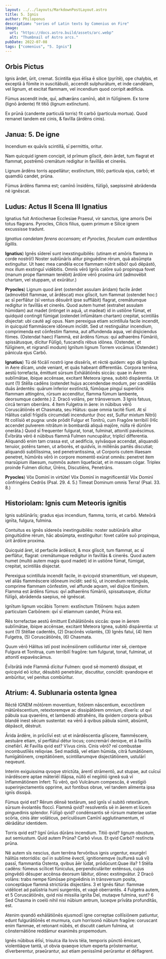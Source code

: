 ```yaml
---
layout: ../../layouts/MarkdownPostLayout.astro
title: 5. Ignis
author: Philoponus
description: "series of Latin texts by Comenius on Fire"
image:
  url: "https://docs.astro.build/assets/arc.webp"
  alt: "Thumbnail of Astro arcs."
pubDate: 2022-07-08
tags: ["comenius", "5. Ignis"]
---
```


## Orbis Pictus

Ignis ārdet, ūrit, cremat. Scintilla ejus ēlīsa ē silice (pyrītē), ope chalybis, et exceptā ā fōmite in suscitābulō, accendit sulphurātum, et inde candēlam, vel lignum, et excitat flammam, vel incendium quod corripit ædificia.

Fūmus ascendit inde, quī, adhærāns camīnō, abit in fūlīginem. Ex torre (lignō ārdente) fit titiō (lignum extīnctum).

Ex prūnā (candente particulā torris) fit carbō (particula mortua). Quod remanet tandem est cinis, & favīlla (ārdēns cinis).

## Janua: 5. De igne

Incendium ex quāvīs scintillā, sī permittis, oritur.

Nam quicquid ignem concipit, id prīmum glīscit, dein ārdet, tum flagrat et flammat, postrēmō cremātum redigitur in favīllās et cinerēs.

Lignum ārdēns torris appellātur; exstīnctum, titiō; particula ejus, carbō; et quamdiū candet, prūna.

Fūmus ārdēns flamma est; camīnō īnsidēns, fūlīgō, saepissimē abrādenda nē ignēscat.

## Ludus: Actus II Scena III Ignatius

Ignatius fuit Antiochenae Ecclesiae Praesul, vir sanctus, igne amoris Dei totus flagrans. Pyrocles, Cilicis filius, quem primum e Silice ignem excussisse tradunt.

_Ignatius candelam ferens accensam; et Pyrocles, foculum cum ardentibus ligillis._

**Ignatius**) Ignēs sīdereī sunt inexstinguibilēs: (utinam et amōris flamma in corde nostrō!) Noster sublūnārīs alitur pinguēdine rērum, quā absūmpta extinguitur. Ut haec mea candēla ecce flammam nūtrit sēbō! quō dēpāstō, mox illum exstinguī vidēbitis. Omnīs vērō Ignīs calōre suō propinqua fovet (manum prope flammam tenēbit) ārdōre vērō proxima ūrit (admovēbit chartam, vel stuppam, ut exūrātur.)

**Pryocles**) Lignum quod āret (ostendet assulam āridam) facile ārdet (admovēbit flammae, ut ārdēscat) mox glīscit, tum flammat (ostendet hoc:) ac sī perflātur (sī ventus dēsuērit ipse sufflābit) flagrat, cremātumque redigitur in favīllās et cinerēs. Quod autem humet (extrahet assulam hūmidam) aut madet (intinget in aquā, ut madeat) id in ustiōne fūmat, et quidquid contingit fūmigat (ostendet īnfūmātam chartam) crepitat, scintillās disjectat: ubi cautē agī opus. Nam perexigua etiam scintillula facile incendit, in quicquid flammāscere idōneum incīdit. Sed ut restinguātur incendium, comprimenda est cōnfestim flamma, aut affundenda aqua, vel disjiciendus fōmes. (Ostendat haec) Flammā, est ārdēns fūmus: quī adhaerēns Fūmāriō, spissātusque, dīcitur Fūlīgō, fuscandīs rēbus idōnea. (Ostendet, et fūlīginem, et nigrandī modum) Ignītum lignum Torrem vocāmus (Ostendet:) pānicula ejus Carbō.

**Ignatius**) Tū dē fōcālī nostrō igne dissērīs, et rēctē quidem: ego dē Ignibus in Aere dīcam, unde veniant, et quās habeant differentiās. Corpora terrēna, aestū torrefacta, ēmittunt sūrsum Exhālātiōnēs siccās: quae in Āerem sublīmātae, ibique accēnsae, excitant Meteora ignea, subitō dispārentia. Ut sunt (1) Stēlla cadēns (ostendet hujus accendendae modum, per candēlās duās ārdentēs: quārum īnferior exstīnctā, fūmōque pinguī superiōris flammam attingēns, rūrsum accenditur, flamma fūmum lambente, deorsumque cadente.) 2. Dracō volāns, per trānsversum. 3 Ignis fatuus, circā terram oberrāns. 4 Item Fulgetra in āere: in nūbibus vērō Coruscātiōnēs et Chasmata, seu Hiātus: quae omnia tacitē fīunt. At sī Hālitus calidī frīgidīs circumdatī incenduntur (hoc est, Sulfur mixtum Nitrō) fit collīsiō et pugna: unde prōdit Fulgur et Tonitrū, cum Fragōre terribilī (Hîc accendet pulverem nitrātum in bombardā aliquā majōre, nūlla rē dūriōre onerāta.) Quod sī frequenter fulgurat, tonat, fulminat, attonitī pavēscimus. Ēvībrāta vērō ē nūbibus flammā Fulmen nuncupātur, triplicī differentia. Aliquandō enim tam crassa est, ut aedificia, sylvāsque accendat, aliquandō tenuior, potēns tamen, ut arborēs, et quidvīs, in millēnās partēs discutiat; aliquandō subtīlissima, sed penetrantissima, ut Corporis cutem illaesam penetret, hūmōrēs vērō in corpore momentô exūrat omnēs: penetret item marsūpium illaesum, nummōs autem liquefaciat, et in massam cōgar. Triplex proinde Fulmen dīcitur, Ūrēns, Discutiēns, Penetrāns.

**Pryocles**) Vōx Dominī in virtūte! Vōx Dominī in magnificentiā! Vōx Dominī cōnfringēns Cedrōs (Psal. 29. 4. 5.) Timeat Dominum omnis Terra! (Psal. 33. 8.)

## Historiolam: Ignis cum Meteoris ignitis

Ignis sublūnārīs; gradus ejus incendium, flamma, torris, et carbō. Meteōrā ignīta, fulgura, fulmina.

Contuitus es ignēs sīdereōs inextinguibilēs: noster sublūnārīs alitur pinguitūdine rērum, hāc absūmpta, exstinguitur: fovet calōre suō propinqua, ūrit ārdōre proxima.

Quicquid āret, id perfacile ārdēscit, & mox glīscit, tum flammat, ac sī perflātur, flagrat: cremātumque redigitur in favīllās & cinerēs. Quod autem humet (multō autem magis quod madet) id in ustiōne fūmat, fūmigat, crepitat, scintillās disjectat.

Perexigua scintillula incendit facile, in qvicqvid stramentitium, vel stupeum, vel aliâs flammēscere idōneum incīdit: sed tū, ut incendium restingvās, comprime flammam cōnfestim, vel affunde aqvam, vel disjice fōmitem.
Flamma est ārdēns fūmus: qvī adhaerēns fūmāriō, spissatusqve, dīcitur fūlīgō, abrādenda saepius, nē ignēscat.

Ignītum lignum vocābis Torrem: exstīnctum Titiōnem: hujus autem particulam Carbōnem: qvī sī etiamnum candet, Prūna est.

Rēs torrefactae aestū ēmittunt Exhālātiōnēs siccās: qvae in āerem sublīmātae, ibiqve accēnsae, excitant Meteora Ignea, subitō dispārentia: ut sunt (1) Stēllae cadentēs, (2) Dracōnēs volantēs, (3) Ignēs fatuī, (4) Item Fulgetra, (5) Coruscātiōnēs, (6) Chasmata.

Quum vērō Hālitus istī post incēnsiōnem collīduntur inter sē, cientqve Fulgura et Tonitrua, cum terribilī fragōre: tum fulgurat, tonat, fulminat, ut attonitī expavēscāmus.

Ēvībrātā inde Flammā dīcitur Fulmen: qvod sē momentô dissipat, et qvicqvid eō icitur, dēsubitō penetrātur, discutitur, concīdit: qvandoqve et ambūritur, vel penitus combūritur.

## Atrium: 4. Sublunaria ostenta Ignea

Rēctē IGNEM mōtōrem moventium, fotōrem nāscentium, excoctōrem mātūrēscentium, retextoremqve ac dissipātōrem omnium, dīxerīs: ut qvī pābula sua qvaerēns, et lambendō attrahēns, illa qvidem corpora qvibus blandē inest sēcum sustentat: ea vērō ā qvibus pābula sūmit, absūmit, dēpāscit, dēstruit.

Ārida ārdēre, in prōclīvī est: ut et inārdēscentia glīscere, flammēscere, aestuāre etiam, sī perflātuī dētur locus; concremārī deniqve, et ā favīllīs cinefiērī. At Favīlla qvid est? Vīvus cinis. Cinis vērō? reī combustae incombustīlēs reliqviae. Sed madidā, vel etiam hūmida, citrā fumātiōnem, fumīgātiōnem, crepitātiōnem, scintillarumqve disjectātiōnem, ustulārī neqveunt.

Interim exiguissima qvoqve strictūta, ārentī strāmentō, aut stupae, aut cuīcuī inārdēscere aptae māteriēī illāpsa, nūllō eī negōtiō igneâ suâ vī īnflammātiōnem īnfert: Tū vērō, qvô Vulcānum compescās, ē vestīgiō superinjectamentis opprime, aut fontibus obrue, vel tandem alimenta ipsa ignīs dissipā.

Fūmus qvid est? Rērum dēnsē textārum, sed ignīs vī subitō retextārum, sūrsum ēvolantēs floccī. Flammā qvid? resolventīs sē in āerem et lūcem pinguedinis splendor. Fūlīgō qvid? condēnsantis sē rūrsum materiae ustae scōria, cinis āter volāticus, perīculōsum Camīnī agglutinamentum, nî dērādātur identidem.

Torris qvid est? lignī ūnīus dūrāns incendium. Titiō qvid? lignum obustum, aut semiustum. Quid autem Prūna? Carbō vīvus. Et qvid Carbō? restīncta prūna.

Nē autem sīs nescius, dum terrēna fervōribus ignis urgentur, exurgērī hālitūs retorridōs: qvī in sublīme ēvectī, ignitionemqve (sulfureâ suâ vī) passī, flammantia Ostenta, qvibus āēr lūdat, prōdūcunt.Quae illa? 1 Stēlla cadēns: fūmeus scīlicet fūniculus, perpendiculāriter extēnsus, cujus pingvēdō dēsuper accēnsa deorsum lābitur, dōnec exstingvātur. 2 Dracō volāns: trabs nempe fūmōsae pingvēdinis in trānsversum posita, conceptâque flammâ strictūrās disjectāns. 3 et Ignēs fātur: flammae vidēlicet ad palūstria humī surgentēs, et vagē oberrantēs. 4 Fulgetra autem, et 5 Coruscātiōnēs, qvid nisi missilia ignīta Deī, mutaqve fulmina, sunt? 6 Sed Chasma in coelō nihil nisi nūbium antrum, luceqve prīvāta profunditās, est.

Atenim qvandō exhālātiōnēs ejusmodī igne correptae collīsiōnem patiuntur, edunt fulgurātiōnēs et murmura, cum horrisonō nūbium fragōre: coruscant enim flammae, et retonant nūbēs, et discutit caelum fulmina, ut cōnsternātiōne reddāmur exanimēs propemodum.

Ignēs nūbibus ēlīsī, trisulca illa Iovis tēla, temporis pūnctō ēmicant, violentiâqve tantâ, ut obvia qvaeqve ictum experta prōsternantur, dīverberentur, praeūrantur, aut etiam penissīmē perūrantur et dēflagrent.

